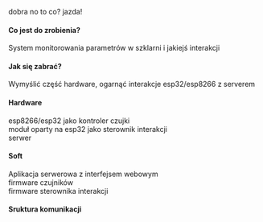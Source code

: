 dobra no to co?
jazda!

#### Co jest do zrobienia?
System monitorowania parametrów w szklarni i jakiejś interakcji

#### Jak się zabrać?
Wymyślić część hardware, ogarnąć interakcje esp32/esp8266 z serverem

#### Hardware
esp8266/esp32 jako kontroler czujki </br>
moduł oparty na esp32 jako sterownik interakcji </br>
serwer

#### Soft
Aplikacja serwerowa z interfejsem webowym </br>
firmware czujników </br>
firmware sterownika interakcji

#### Sruktura komunikacji
